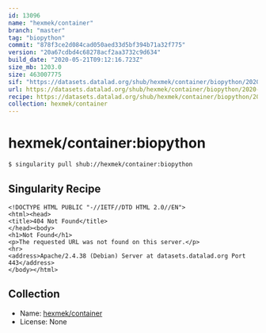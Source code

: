 ```yaml
---
id: 13096
name: "hexmek/container"
branch: "master"
tag: "biopython"
commit: "878f3ce2d084cad050aed33d5bf394b71a32f775"
version: "20a67cdbd4c68278acf2aa3732c9d634"
build_date: "2020-05-21T09:12:16.723Z"
size_mb: 1203.0
size: 463007775
sif: "https://datasets.datalad.org/shub/hexmek/container/biopython/2020-05-21-878f3ce2-20a67cdb/20a67cdbd4c68278acf2aa3732c9d634.sif"
url: https://datasets.datalad.org/shub/hexmek/container/biopython/2020-05-21-878f3ce2-20a67cdb/
recipe: https://datasets.datalad.org/shub/hexmek/container/biopython/2020-05-21-878f3ce2-20a67cdb/Singularity
collection: hexmek/container
---
```


# hexmek/container:biopython

```bash
$ singularity pull shub://hexmek/container:biopython
```

## Singularity Recipe

```singularity
<!DOCTYPE HTML PUBLIC "-//IETF//DTD HTML 2.0//EN">
<html><head>
<title>404 Not Found</title>
</head><body>
<h1>Not Found</h1>
<p>The requested URL was not found on this server.</p>
<hr>
<address>Apache/2.4.38 (Debian) Server at datasets.datalad.org Port 443</address>
</body></html>
```

## Collection

 - Name: [hexmek/container](https://github.com/hexmek/container)
 - License: None

